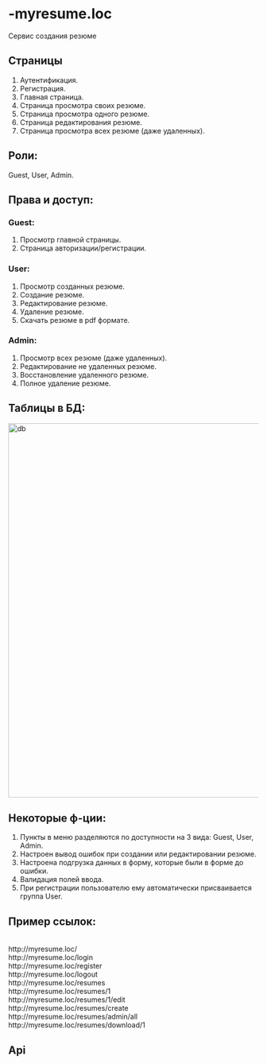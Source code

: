 # -myresume.loc

Сервис создания резюме

## Страницы

1. Аутентификация.
2. Регистрация.
3. Главная страница.
4. Страница просмотра своих резюме.
5. Страница просмотра одного резюме.
6. Страница редактирования резюме.
7. Страница просмотра всех резюме (даже удаленных).

## Роли:

Guest, User, Admin.

## Права и доступ:

### Guest:

1. Просмотр главной страницы.
2. Страница авторизации/регистрации.

### User:

1. Просмотр созданных резюме.
2. Создание резюме.
3. Редактирование резюме.
4. Удаление резюме.
5. Скачать резюме в pdf формате.

### Admin:

1. Просмотр всех резюме (даже удаленных).
2. Редактирование не удаленных резюме.
3. Восстановление удаленного резюме.
4. Полное удаление резюме.
 
## Таблицы в БД:

<img src="https://photos.google.com/photo/AF1QipOXExzdpPS_OBI1jCgGEms_4kliFVrvj4KywkF_" alt="db" width="790" height="753" data-load="full" style="">

## Некоторые ф-ции:

1. Пункты в меню разделяются по доступности на 3 вида: Guest, User, Admin.
2. Настроен вывод ошибок при создании или редактировании резюме.
3. Настроена подгрузка данных в форму, которые были в форме до ошибки.
4. Валидация полей ввода.
5. При регистрации пользователю ему автоматически присваивается группа User.


## Пример ссылок:

<p>
<br>http://myresume.loc/
<br>http://myresume.loc/login
<br>http://myresume.loc/register
<br>http://myresume.loc/logout
<br>http://myresume.loc/resumes
<br>http://myresume.loc/resumes/1
<br>http://myresume.loc/resumes/1/edit
<br>http://myresume.loc/resumes/create
<br>http://myresume.loc/resumes/admin/all
<br>http://myresume.loc/resumes/download/1
</p>



## Api





